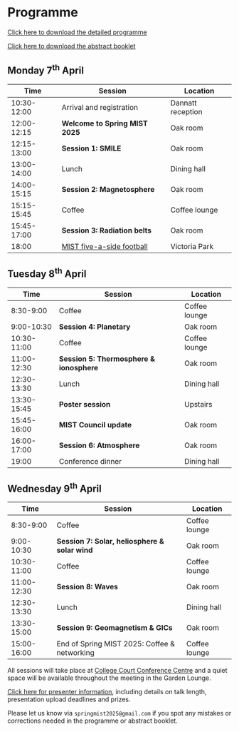 # Programme

[Click here to download the detailed programme](Spring_MIST_2025_Schedule.pdf)

[Click here to download the abstract booklet](Spring_MIST_2025_Abstracts.pdf)

## Monday 7<sup>th</sup> April

| Time        | Session                                                                 | Location          |
| ----------- | ----------------------------------------------------------------------- | ----------------- |
| 10:30-12:00 | Arrival and registration                                                | Dannatt reception |
| 12:00-12:15 | **Welcome to Spring MIST 2025**                                         | Oak room          |
| 12:15-13:00 | **Session 1: SMILE**                                                    | Oak room          |
| 13:00-14:00 | Lunch                                                                   | Dining hall       |
| 14:00-15:15 | **Session 2: Magnetosphere**                                            | Oak room          |
| 15:15-15:45 | Coffee                                                                  | Coffee lounge     |
| 15:45-17:00 | **Session 3: Radiation belts**                                          | Oak room          |
| 18:00       | [MIST five-a-side football](https://springmist2025.github.io/#football) | Victoria Park     |


## Tuesday 8<sup>th</sup> April

| Time        | Session                                  | Location      |
| ----------- | ---------------------------------------- | ------------- |
| 8:30-9:00   | Coffee                                   | Coffee lounge |
| 9:00-10:30  | **Session 4: Planetary**                 | Oak room      |
| 10:30-11:00 | Coffee                                   | Coffee lounge |
| 11:00-12:30 | **Session 5: Thermosphere & ionosphere** | Oak room      |
| 12:30-13:30 | Lunch                                    | Dining hall   |
| 13:30-15:45 | **Poster session**                       | Upstairs |
| 15:45-16:00 | **MIST Council update**                  | Oak room      |
| 16:00-17:00 | **Session 6: Atmosphere**                | Oak room      |
| 19:00       | Conference dinner                        | Dining hall   |


## Wednesday 9<sup>th</sup> April

| Time        | Session                                        | Location      |
| ----------- | ---------------------------------------------- | ------------- |
| 8:30-9:00   | Coffee                                         | Coffee lounge |
| 9:00-10:30  | **Session 7: Solar, heliosphere & solar wind** | Oak room      |
| 10:30-11:00 | Coffee                                         | Coffee lounge |
| 11:00-12:30 | **Session 8: Waves**                           | Oak room      |
| 12:30-13:30 | Lunch                                          | Dining hall   |
| 13:30-15:00 | **Session 9: Geomagnetism & GICs**             | Oak room      |
| 15:00-16:00 | End of Spring MIST 2025: Coffee & networking   | Coffee lounge |


All sessions will take place at [College Court Conference Centre](directions.md) and a quiet space will be available throughout the meeting in the Garden Lounge.

[Click here for presenter information](presentation_details.md), including details on talk length, presentation upload deadlines and prizes.

Please let us know via `springmist2025@gmail.com` if you spot any mistakes or corrections needed in the programme or abstract booklet.
